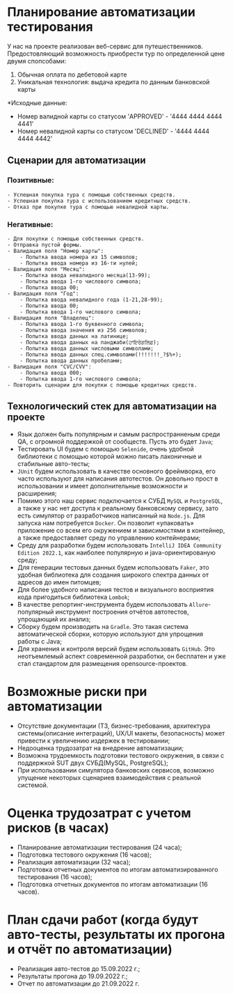 # Планирование автоматизации тестирования

У нас на проекте реализован веб-сервис для путешественников. Предостовляющий возможность приобрести тур по определенной цене двумя спопсобами:
1. Обычная оплата по дебетовой карте
2. Уникальная технология: выдача кредита по данным банковской карты

*Исходные данные: 
* Номер валидной карты со статусом 'APPROVED' - '4444 4444 4444 4441' 
* Номер невалидной карты со статусом 'DECLINED' - '4444 4444 4444 4442'

## Сценарии для автоматизации
### Позитивные:
    - Успешная покупка тура с помощью собственных средств.
    - Успешная покупка тура с использованием кредитных средств.
    - Отказ при покупке тура с помощью невалидной карты.

### Негативные:
    - Для покупки с помощью собственных средств.
    - Отправка пустой формы.
    - Валидация поля "Номер карты":
        - Попытка ввода номера из 15 символов;
        - Попытка ввода номера из 16-ти нулей;
    - Валидация поля "Месяц":
        - Попытка ввода невалидного месяца(13-99);
        - Попытка ввода 1-го числового символа;
        - Попытка ввода 00;
    - Валидация поля "Год":
        - Попытка ввода невалидного года (1-21,28-99);
        - Попытка ввода 00;
        - Попытка ввода 1-го числового символа;
    - Валидация поля "Владелец":
        - Попытка ввода 1-го буквенного символа;
        - Попытка ввода значения из 256 символов;
        - Попытка ввода данных на латинице;
        - Попытка ввода данных на панджаби(ਹਾਇਰੋਗਲਿਫ਼);
        - Попытка ввода данных числовыми символами;
        - Попытка ввода данных спец.символами(!!!!!!!_?$%+);
        - Попытка ввода данных пробелами;
    - Валидация поля "CVC/CVV":
        - Попытка ввода 000;
        - Попытка ввода 1-го числового символа;
    - Повторить сценарии для покупки с помощью кредитных средств.

## Технологический стек для автоматизации на проекте

- Язык должен быть популярным и самым распространненым среди QA, с огромной поддержкой от сообществ. Пусть это будет `Java`;
- Тестировать UI будем с помощью `Selenide`, очень удобной библиотеки с помощью которой можно писать лаконичные и стабильные авто-тесты;
- `JUnit` будем использовать в качестве основного фреймворка, его часто используют для написания автотестов. Он довольно прост в использовании и имеет дополнительные возможности и расширения;
- Помимо этого наш сервис подключается к СУБД `MySQL` и `PostgreSQL`, а также у нас нет доступа к реальному банковскому сервису, зато есть симулятор от разработчиков написанный на `Node.js`. 
Для запуска нам потребуется `Docker`. Он позволит «упаковать» приложение со всем его окружением и зависимостями в контейнер, а также предоставляет среду по управлению контейнерами;
- Среду для разработки будем использовать `IntelliJ IDEA Community Edition 2022.1`, как наиболее популярную и java-ориентированую среду;
- Для генерации тестовых данных будем использовать `Faker`, это удобная библиотека для создания широкого спектра данных от адресов до имен питомцев; 
- Для более удобного написания тестов и визуального восприятия кода пригодиться библиотека `Lombok`;
- В качестве репортинг-инструмента будем использовать `Allure`-популярный инструмент построения отчётов автотестов, упрощающий их анализ;
- Сборку будем производить на `Gradle`. Это такая система автоматической сборки, которую используют для упрощения работы с Java;
- Для хранения и контроля версий будем использовать `GitHub`. Это неотъемлемый аспект современной разработки, он бесплатен и уже стал стандартом для размещения opensource-проектов.

# Возможные риски при автоматизации
- Отсутствие документации (ТЗ, бизнес-требования, архитектура системы(описание интеграций), UX/UI макеты, безопасность) может привести к увеличению издержек в тестировании; 
- Недооценка трудозатрат на внедрение автоматизации;
- Возможна трудоемкость подготовки тестового окружения, в связи с поддержкой SUT двух СУБД(MySQL, PostgreSQL);
- При использовании симулятора банковских сервисов, возможно упущение некоторых сценариев взаимодействия с реальной системой.

# Оценка трудозатрат с учетом рисков (в часах)
- Планирование автоматизации тестирования (24 часа);
- Подготовка тестового окружения (16 часов);
- Реализация автоматизации (32 часа);
- Подготовка отчетных документов по итогам автоматизированного тестирования (16 часов);
- Подготовка отчетных документов по итогам автоматизации (16 часов).

# План сдачи работ (когда будут авто-тесты, результаты их прогона и отчёт по автоматизации)
- Реализация авто-тестов до 15.09.2022 г.;
- Результаты прогона до 19.09.2022 г.;
- Отчет по автоматизации до 21.09.2022 г.